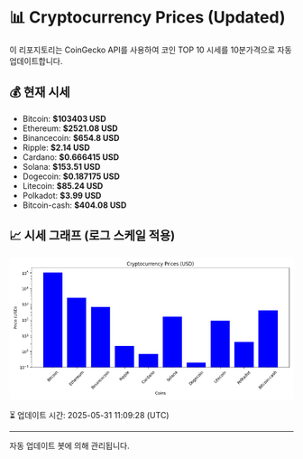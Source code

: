 
# 📊 Cryptocurrency Prices (Updated)

이 리포지토리는 CoinGecko API를 사용하여 코인 TOP 10 시세를 10분가격으로 자동 업데이트합니다.

## 💰 현재 시세
- Bitcoin: **$103403 USD**
- Ethereum: **$2521.08 USD**
- Binancecoin: **$654.8 USD**
- Ripple: **$2.14 USD**
- Cardano: **$0.666415 USD**
- Solana: **$153.51 USD**
- Dogecoin: **$0.187175 USD**
- Litecoin: **$85.24 USD**
- Polkadot: **$3.99 USD**
- Bitcoin-cash: **$404.08 USD**

## 📈 시세 그래프 (로그 스케일 적용)
![Crypto Prices](crypto_prices.png)

⏳ 업데이트 시간: 2025-05-31 11:09:28 (UTC)

---
자동 업데이트 봇에 의해 관리됩니다.
